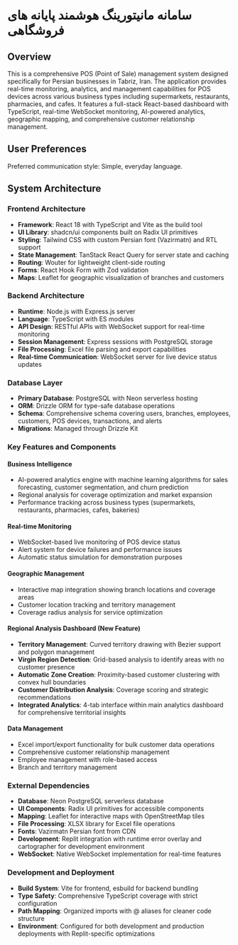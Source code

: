 # سامانه مانیتورینگ هوشمند پایانه های فروشگاهی

## Overview

This is a comprehensive POS (Point of Sale) management system designed specifically for Persian businesses in Tabriz, Iran. The application provides real-time monitoring, analytics, and management capabilities for POS devices across various business types including supermarkets, restaurants, pharmacies, and cafes. It features a full-stack React-based dashboard with TypeScript, real-time WebSocket monitoring, AI-powered analytics, geographic mapping, and comprehensive customer relationship management.

## User Preferences

Preferred communication style: Simple, everyday language.

## System Architecture

### Frontend Architecture
- **Framework**: React 18 with TypeScript and Vite as the build tool
- **UI Library**: shadcn/ui components built on Radix UI primitives
- **Styling**: Tailwind CSS with custom Persian font (Vazirmatn) and RTL support
- **State Management**: TanStack React Query for server state and caching
- **Routing**: Wouter for lightweight client-side routing
- **Forms**: React Hook Form with Zod validation
- **Maps**: Leaflet for geographic visualization of branches and customers

### Backend Architecture
- **Runtime**: Node.js with Express.js server
- **Language**: TypeScript with ES modules
- **API Design**: RESTful APIs with WebSocket support for real-time monitoring
- **Session Management**: Express sessions with PostgreSQL storage
- **File Processing**: Excel file parsing and export capabilities
- **Real-time Communication**: WebSocket server for live device status updates

### Database Layer
- **Primary Database**: PostgreSQL with Neon serverless hosting
- **ORM**: Drizzle ORM for type-safe database operations
- **Schema**: Comprehensive schema covering users, branches, employees, customers, POS devices, transactions, and alerts
- **Migrations**: Managed through Drizzle Kit

### Key Features and Components

#### Business Intelligence
- AI-powered analytics engine with machine learning algorithms for sales forecasting, customer segmentation, and churn prediction
- Regional analysis for coverage optimization and market expansion
- Performance tracking across business types (supermarkets, restaurants, pharmacies, cafes, bakeries)

#### Real-time Monitoring
- WebSocket-based live monitoring of POS device status
- Alert system for device failures and performance issues
- Automatic status simulation for demonstration purposes

#### Geographic Management
- Interactive map integration showing branch locations and coverage areas
- Customer location tracking and territory management
- Coverage radius analysis for service optimization

#### Regional Analysis Dashboard (New Feature)
- **Territory Management**: Curved territory drawing with Bezier support and polygon management
- **Virgin Region Detection**: Grid-based analysis to identify areas with no customer presence
- **Automatic Zone Creation**: Proximity-based customer clustering with convex hull boundaries
- **Customer Distribution Analysis**: Coverage scoring and strategic recommendations
- **Integrated Analytics**: 4-tab interface within main analytics dashboard for comprehensive territorial insights

#### Data Management
- Excel import/export functionality for bulk customer data operations
- Comprehensive customer relationship management
- Employee management with role-based access
- Branch and territory management

### External Dependencies

- **Database**: Neon PostgreSQL serverless database
- **UI Components**: Radix UI primitives for accessible components
- **Mapping**: Leaflet for interactive maps with OpenStreetMap tiles
- **File Processing**: XLSX library for Excel file operations
- **Fonts**: Vazirmatn Persian font from CDN
- **Development**: Replit integration with runtime error overlay and cartographer for development environment
- **WebSocket**: Native WebSocket implementation for real-time features

### Development and Deployment
- **Build System**: Vite for frontend, esbuild for backend bundling
- **Type Safety**: Comprehensive TypeScript coverage with strict configuration
- **Path Mapping**: Organized imports with @ aliases for cleaner code structure
- **Environment**: Configured for both development and production deployments with Replit-specific optimizations
